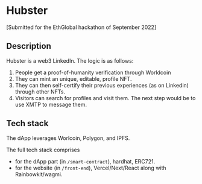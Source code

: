# Hubster

[Submitted for the EthGlobal hackathon of September 2022]

## Description

Hubster is a web3 LinkedIn. The logic is as follows:

1. People get a proof-of-humanity verification through Worldcoin
1. They can mint an unique, editable, profile NFT.
1. They can then self-certify their previous experiences (as on Linkedin) through other NFTs.
1. Visitors can search for profiles and visit them.
   The next step would be to use XMTP to message them.

## Tech stack

The dApp leverages Worlcoin, Polygon, and IPFS.

The full tech stack comprises

- for the dApp part (in `/smart-contract`), hardhat, ERC721.
- for the website (in `/front-end`), Vercel/Next/React along with Rainbowkit/wagmi.
